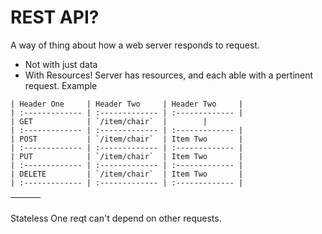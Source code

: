 # REST API?

A way of thing about how a web server responds to request.
* Not with just data
* With Resources!
Server has resources, and each able with a pertinent request.
Example
```
| Header One     | Header Two     | Header Two     |
| :------------- | :------------- | :------------- |
| GET            | `/item/chair`  |        |
| :------------- | :------------- | :------------- |
| POST           | `/item/chair`  | Item Two       |
| :------------- | :------------- | :------------- |
| PUT            | `/item/chair`  | Item Two       |
| :------------- | :------------- | :------------- |
| DELETE         | `/item/chair`  | Item Two       |
| :------------- | :------------- | :------------- |
```
<table>
  <thead>
    <tr>
      <th></th>
      <th></th>
      <th></th>
    </tr>
  </thead>
  <tbody></tbody>
</table>

Stateless
One reqt can't depend on other requests.
